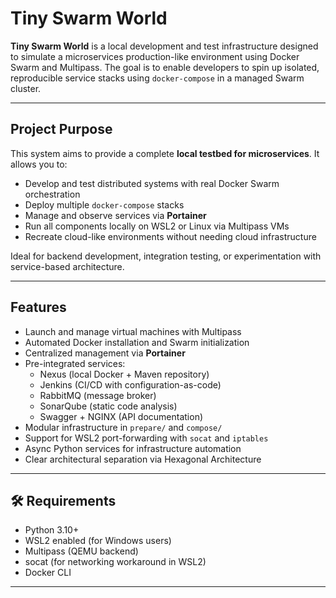 # Tiny Swarm World

**Tiny Swarm World** is a local development and test infrastructure designed to simulate a microservices production-like environment using Docker Swarm and Multipass. The goal is to enable developers to spin up isolated, reproducible service stacks using `docker-compose` in a managed Swarm cluster.

---

## Project Purpose

This system aims to provide a complete **local testbed for microservices**. It allows you to:

- Develop and test distributed systems with real Docker Swarm orchestration
- Deploy multiple `docker-compose` stacks
- Manage and observe services via **Portainer**
- Run all components locally on WSL2 or Linux via Multipass VMs
- Recreate cloud-like environments without needing cloud infrastructure

Ideal for backend development, integration testing, or experimentation with service-based architecture.

---

## Features

- Launch and manage virtual machines with Multipass
- Automated Docker installation and Swarm initialization
- Centralized management via **Portainer**
- Pre-integrated services:
  - Nexus (local Docker + Maven repository)
  - Jenkins (CI/CD with configuration-as-code)
  - RabbitMQ (message broker)
  - SonarQube (static code analysis)
  - Swagger + NGINX (API documentation)
- Modular infrastructure in `prepare/` and `compose/`
- Support for WSL2 port-forwarding with `socat` and `iptables`
- Async Python services for infrastructure automation
- Clear architectural separation via Hexagonal Architecture

---

## 🛠️ Requirements

- Python 3.10+
- WSL2 enabled (for Windows users)
- Multipass (QEMU backend)
- socat (for networking workaround in WSL2)
- Docker CLI

---



